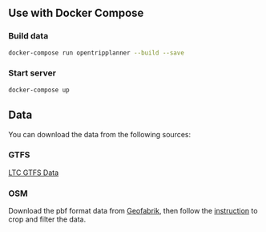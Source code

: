 ## Use with Docker Compose

### Build data

```bash
docker-compose run opentripplanner --build --save
```

### Start server
```bash
docker-compose up
```

## Data

You can download the data from the following sources:

### GTFS
[LTC GTFS Data](https://www.londontransit.ca/open-data/)

### OSM
Download the pbf format data from [Geofabrik](https://download.geofabrik.de/north-america/canada/ontario.html), then follow the [instruction](https://docs.opentripplanner.org/en/v2.4.0/Preparing-OSM/) to crop and filter the data.
